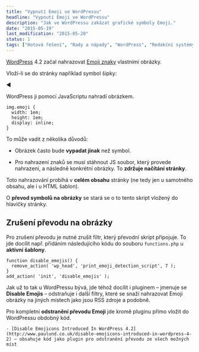 ```yaml
---
title: "Vypnutí Emoji ve WordPressu"
headline: "Vypnutí Emoji ve WordPressu"
description: "Jak ve WordPressu zakázat grafické symboly Emoji."
date: "2015-05-19"
last_modification: "2015-05-20"
status: 1
tags: ["Hotová řešení", "Rady a nápady", "WordPress", "Redakční systémy"]
---
```


[WordPress](/wordpress) 4.2 začal nahrazovat [Emoji znaky](/emoji) vlastními obrázky.

Vloží-li se do stránky například symbol šipky:

  ◀

WordPress ji pomocí JavaScriptu nahradí obrázkem.

    img.emoji {
      width: 1em;
      height: 1em;
      display: inline;
    }

To může vadit z několika důvodů:

  - Obrázek často bude **vypadat jinak** než symbol.

  - Pro nahrazení znaků se musí stáhnout JS soubor, který provede nahrazení, a následně konkrétní obrázky. To **zdržuje načítání stránky**.

Toto nahrazování probíhá v **celém obsahu** stránky (ne tedy jen u samotného obsahu, ale i u HTML šablon).

O **převod symbolů na obrázky** se stará se o to tento skript vložený do hlavičky stránky.

## Zrušení převodu na obrázky

Pro zrušení převodu je nutné zrušit filtr, který převodní skript připojuje. To jde docílit např. přidáním následujícího kódu do souboru `functions.php` u **aktivní šablony**.

```
function disable_emojis() {
  remove_action( 'wp_head', 'print_emoji_detection_script', 7 );
}
add_action( 'init', 'disable_emojis' );
```

Jak už to tak u WordPressu bývá, jde téhož docílit i pluginem – jmenuje se **Disable Emojis** – odstraňuje i další filtry, které se snaží nahrazovat Emoji obrázky na jiných místech jako jsou RSS zdroje a podobně.

Pro kompletní **odstranění převodu Emoji** jde kromě pluginu přímo vložit do WordPressu obdobný kód.

    - [Disable Emojicons Introduced In WordPress 4.2](http://www.paulund.co.uk/disable-emojicons-introduced-in-wordpress-4-2) – obsahuje kód jako plugin pro odstranění převodu ze všech možných míst